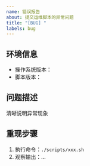 ```yaml
---
name: 错误报告
about: 提交运维脚本的异常问题
title: "[BUG] "
labels: bug
---
```

## 环境信息
- 操作系统版本：
- 脚本版本：

## 问题描述
清晰说明异常现象

## 重现步骤
1. 执行命令：`./scripts/xxx.sh`
2. 观察输出：...
